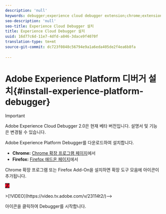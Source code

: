 ```yaml
---
description: 'null'
keywords: debugger;experience cloud debugger extension;chrome;extension;install
seo-description: 'null'
seo-title: Experience Cloud Debugger 설치
title: Experience Cloud Debugger 설치
uuid: 16d77c6d-11e7-4dfd-a846-3dace9f4070f
translation-type: tm+mt
source-git-commit: dc723f0848c56794e9a1a6eda405de2f4ea6b8fa

---
```



# Adobe Experience Platform 디버거 설치{#install-experience-platform-debugger}

> [!IMPORTANT]
>
> Adobe Experience Cloud Debugger 2.0은 현재 베타 버전입니다. 설명서 및 기능은 변경될 수 있습니다.

Adobe Experience Platform Debugger를 다운로드하여 설치합니다.

* **Chrome:** [Chrome 확장 프로그램 페이지](https://chrome.google.com/webstore/detail/adobe-experience-cloud-de/ocdmogmohccmeicdhlhhgepeaijenapj)에서
* **Firefox:** [Firefox 애드온 페이지](https://addons.mozilla.org/en-US/firefox/addon/adobe-experience-platform-dbg/)에서

Chrome 확장 프로그램 또는 Firefox Add-On을 설치하면 확장 도구 모음에 아이콘이 추가됩니다.

![](assets/start-icon.jpg)

<!-->>[!VIDEO](https://video.tv.adobe.com/v/23114t2/)-->

아이콘을 클릭하여 Debugger를 시작합니다.

